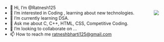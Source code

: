- 👋 Hi, I’m @Ratnesh125
- 👀 I’m interested in Coding , learning about new technologies.
   <img align=right src="https://github-readme-stats.vercel.app/api/top-langs/?username=mitasingh10332&layout=compact"/>
- 🌱 I’m currently learning DSA.
- 💞️ Ask me about C, C++, HTML, CSS, Competitive Coding.
- 💞️ I’m looking to collaborate on ...
- 📫 How to reach me ratneshbharti125@gmail.com

<!---
Ratnesh125/Ratnesh125 is a ✨ special ✨ repository because its `README.md` (this file) appears on your GitHub profile.
You can click the Preview link to take a look at your changes.
--->
